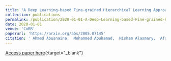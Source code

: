 ```yaml
---
title: "A Deep Learning-based Fine-grained Hierarchical Learning Approach for Robust Malware Classification"
collection: publications
permalink: /publication/2020-01-01-A-Deep-Learning-based-Fine-grained-Hierarchical-Learning-Approach-for-Robust-Malware-Classification
date: 2020-01-01
venue: 'CoRR'
paperurl: 'https://arxiv.org/abs/2005.07145'
citation: ' Ahmed Abusnaina,  Mohammed Abuhamad,  Hisham Alasmary,  Afsah Anwar,  Rhongho Jang,  Saeed Salem,  DaeHun Nyang,  David Mohaisen, &quot;A Deep Learning-based Fine-grained Hierarchical Learning Approach for Robust Malware Classification.&quot; CoRR, 2020.'
---
```

[Access paper here](https://arxiv.org/abs/2005.07145){:target="_blank"}
